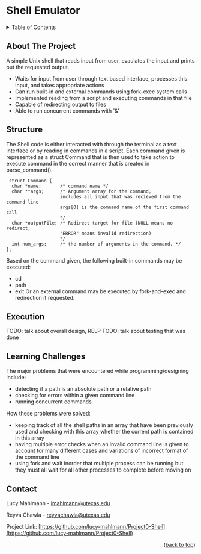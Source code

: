 # Shell Emulator


<!-- TABLE OF CONTENTS -->
<details>
  <summary>Table of Contents</summary>
  <ol>
    <li>
      <a href="#about-the-project">About The Project</a>
    </li>
    <li><a href="#structure">Structure</a></li>
    <li><a href="#execution">Execution</a></li>
    <li><a href="#learning-challenges">Learning Challenges</a></li>
    <li><a href="#contact">Contact</a></li>
  </ol>
</details>



<!-- ABOUT THE PROJECT -->
## About The Project

A simple Unix shell that reads input from user, evaulates the input and prints out the requested output.

* Waits for input from user through text based interface, processes this input, and takes appropriate actions
* Can run built-in and external commands using fork-exec system calls
* Implemented reading from a script and executing commands in that file
* Capable of redirecting output to files
* Able to run concurrent commands with '&' 



<!-- STRUCTURE -->
## Structure

The Shell code is either interacted with through the terminal as a text interface or by reading in commands in a script.
Each command given is represented as a struct Command that is then used to take action to execute command in the correct manner that is created in parse_command().

```
 struct Command {
  char *name;       /* command name */
  char **args;      /* Argument array for the command, 
                    includes all input that was recieved from the command line
                    args[0] is the command name of the first command call 
                    */
  char *outputFile; /* Redirect target for file (NULL means no redirect, 
                    "ERROR" means invalid redirection) 
                    */
  int num_args;     /* the number of arguments in the command. */
};
 ```

Based on the command given, the following built-in commands may be executed:
* cd
* path
* exit
Or an external command may be executed by fork-and-exec and redirection if requested.

<!-- EXECUTION -->
## Execution

TODO: talk about overall design, RELP
TODO: talk about testing that was done






<!-- LEARNING CHALLENGES -->
## Learning Challenges

The major problems that were encountered while programming/designing include:

* detecting if a path is an absolute path or a relative path
* checking for errors within a given command line
* running concurrent commands 

How these problems were solved:

* keeping track of all the shell paths in an array that have been previously used and checking with this array whether the current path is contained in this array
* having multiple error checks when an invalid command line is given to account for many different cases and variations of incorrect format of the command line
* using fork and wait inorder that multiple process can be running but they must all wait for all other processes to complete before moving on

<!-- CONTACT -->
## Contact

Lucy Mahlmann - lmahlmann@utexas.edu

Reyva Chawla - reyvachawla@utexas.edu

Project Link: [https://github.com/lucy-mahlmann/Project0-Shell](https://github.com/lucy-mahlmann/Project0-Shell)

<p align="right">(<a href="#readme-top">back to top</a>)</p>

